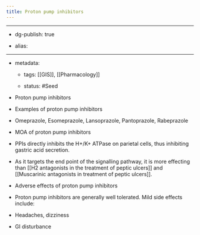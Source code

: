 ```yaml
---
title: Proton pump inhibitors
---
```


- --

- dg-publish: true

- alias:

- --

- metadata:
	 - tags: [[GIS]], [[Pharmacology]]

	 - status: #Seed 

- Proton pump inhibitors

- Examples of proton pump inhibitors

- Omeprazole, Esomeprazole, Lansoprazole, Pantoprazole, Rabeprazole

- MOA of proton pump inhibitors

- PPIs directly inhibits the H+/K+ ATPase on parietal cells, thus inhibiting gastric acid secretion.

- As it targets the end point of the signalling pathway, it is more effecting than [[H2 antagonists in the treatment of peptic ulcers]] and [[Muscarinic antagonists in treatment of peptic ulcers]].

- Adverse effects of proton pump inhibitors

- Proton pump inhibitors are generally well tolerated. Mild side effects include:

- Headaches, dizziness

- GI disturbance
